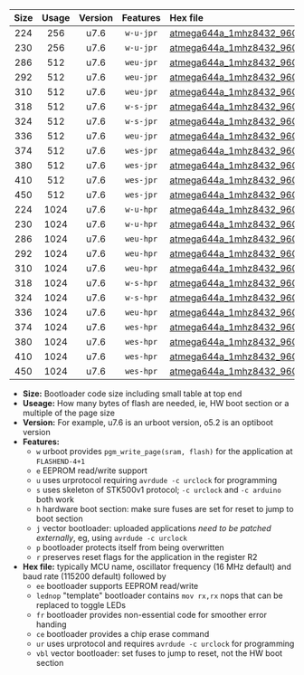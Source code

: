 |Size|Usage|Version|Features|Hex file|
|:-:|:-:|:-:|:-:|:--|
|224|256|u7.6|`w-u-jpr`|[atmega644a_1mhz8432_9600bps_ur_vbl.hex](https://raw.githubusercontent.com/stefanrueger/urboot/main/atmega644a_1mhz8432_9600bps_ur_vbl.hex)|
|230|256|u7.6|`w-u-jpr`|[atmega644a_1mhz8432_9600bps_lednop_ur_vbl.hex](https://raw.githubusercontent.com/stefanrueger/urboot/main/atmega644a_1mhz8432_9600bps_lednop_ur_vbl.hex)|
|286|512|u7.6|`weu-jpr`|[atmega644a_1mhz8432_9600bps_ee_ur_vbl.hex](https://raw.githubusercontent.com/stefanrueger/urboot/main/atmega644a_1mhz8432_9600bps_ee_ur_vbl.hex)|
|292|512|u7.6|`weu-jpr`|[atmega644a_1mhz8432_9600bps_ee_lednop_ur_vbl.hex](https://raw.githubusercontent.com/stefanrueger/urboot/main/atmega644a_1mhz8432_9600bps_ee_lednop_ur_vbl.hex)|
|310|512|u7.6|`weu-jpr`|[atmega644a_1mhz8432_9600bps_ee_lednop_fr_ur_vbl.hex](https://raw.githubusercontent.com/stefanrueger/urboot/main/atmega644a_1mhz8432_9600bps_ee_lednop_fr_ur_vbl.hex)|
|318|512|u7.6|`w-s-jpr`|[atmega644a_1mhz8432_9600bps_vbl.hex](https://raw.githubusercontent.com/stefanrueger/urboot/main/atmega644a_1mhz8432_9600bps_vbl.hex)|
|324|512|u7.6|`w-s-jpr`|[atmega644a_1mhz8432_9600bps_lednop_vbl.hex](https://raw.githubusercontent.com/stefanrueger/urboot/main/atmega644a_1mhz8432_9600bps_lednop_vbl.hex)|
|336|512|u7.6|`weu-jpr`|[atmega644a_1mhz8432_9600bps_ee_lednop_fr_ce_ur_vbl.hex](https://raw.githubusercontent.com/stefanrueger/urboot/main/atmega644a_1mhz8432_9600bps_ee_lednop_fr_ce_ur_vbl.hex)|
|374|512|u7.6|`wes-jpr`|[atmega644a_1mhz8432_9600bps_ee_vbl.hex](https://raw.githubusercontent.com/stefanrueger/urboot/main/atmega644a_1mhz8432_9600bps_ee_vbl.hex)|
|380|512|u7.6|`wes-jpr`|[atmega644a_1mhz8432_9600bps_ee_lednop_vbl.hex](https://raw.githubusercontent.com/stefanrueger/urboot/main/atmega644a_1mhz8432_9600bps_ee_lednop_vbl.hex)|
|410|512|u7.6|`wes-jpr`|[atmega644a_1mhz8432_9600bps_ee_lednop_fr_vbl.hex](https://raw.githubusercontent.com/stefanrueger/urboot/main/atmega644a_1mhz8432_9600bps_ee_lednop_fr_vbl.hex)|
|450|512|u7.6|`wes-jpr`|[atmega644a_1mhz8432_9600bps_ee_lednop_fr_ce_vbl.hex](https://raw.githubusercontent.com/stefanrueger/urboot/main/atmega644a_1mhz8432_9600bps_ee_lednop_fr_ce_vbl.hex)|
|224|1024|u7.6|`w-u-hpr`|[atmega644a_1mhz8432_9600bps_ur.hex](https://raw.githubusercontent.com/stefanrueger/urboot/main/atmega644a_1mhz8432_9600bps_ur.hex)|
|230|1024|u7.6|`w-u-hpr`|[atmega644a_1mhz8432_9600bps_lednop_ur.hex](https://raw.githubusercontent.com/stefanrueger/urboot/main/atmega644a_1mhz8432_9600bps_lednop_ur.hex)|
|286|1024|u7.6|`weu-hpr`|[atmega644a_1mhz8432_9600bps_ee_ur.hex](https://raw.githubusercontent.com/stefanrueger/urboot/main/atmega644a_1mhz8432_9600bps_ee_ur.hex)|
|292|1024|u7.6|`weu-hpr`|[atmega644a_1mhz8432_9600bps_ee_lednop_ur.hex](https://raw.githubusercontent.com/stefanrueger/urboot/main/atmega644a_1mhz8432_9600bps_ee_lednop_ur.hex)|
|310|1024|u7.6|`weu-hpr`|[atmega644a_1mhz8432_9600bps_ee_lednop_fr_ur.hex](https://raw.githubusercontent.com/stefanrueger/urboot/main/atmega644a_1mhz8432_9600bps_ee_lednop_fr_ur.hex)|
|318|1024|u7.6|`w-s-hpr`|[atmega644a_1mhz8432_9600bps.hex](https://raw.githubusercontent.com/stefanrueger/urboot/main/atmega644a_1mhz8432_9600bps.hex)|
|324|1024|u7.6|`w-s-hpr`|[atmega644a_1mhz8432_9600bps_lednop.hex](https://raw.githubusercontent.com/stefanrueger/urboot/main/atmega644a_1mhz8432_9600bps_lednop.hex)|
|336|1024|u7.6|`weu-hpr`|[atmega644a_1mhz8432_9600bps_ee_lednop_fr_ce_ur.hex](https://raw.githubusercontent.com/stefanrueger/urboot/main/atmega644a_1mhz8432_9600bps_ee_lednop_fr_ce_ur.hex)|
|374|1024|u7.6|`wes-hpr`|[atmega644a_1mhz8432_9600bps_ee.hex](https://raw.githubusercontent.com/stefanrueger/urboot/main/atmega644a_1mhz8432_9600bps_ee.hex)|
|380|1024|u7.6|`wes-hpr`|[atmega644a_1mhz8432_9600bps_ee_lednop.hex](https://raw.githubusercontent.com/stefanrueger/urboot/main/atmega644a_1mhz8432_9600bps_ee_lednop.hex)|
|410|1024|u7.6|`wes-hpr`|[atmega644a_1mhz8432_9600bps_ee_lednop_fr.hex](https://raw.githubusercontent.com/stefanrueger/urboot/main/atmega644a_1mhz8432_9600bps_ee_lednop_fr.hex)|
|450|1024|u7.6|`wes-hpr`|[atmega644a_1mhz8432_9600bps_ee_lednop_fr_ce.hex](https://raw.githubusercontent.com/stefanrueger/urboot/main/atmega644a_1mhz8432_9600bps_ee_lednop_fr_ce.hex)|

- **Size:** Bootloader code size including small table at top end
- **Useage:** How many bytes of flash are needed, ie, HW boot section or a multiple of the page size
- **Version:** For example, u7.6 is an urboot version, o5.2 is an optiboot version
- **Features:**
  + `w` urboot provides `pgm_write_page(sram, flash)` for the application at `FLASHEND-4+1`
  + `e` EEPROM read/write support
  + `u` uses urprotocol requiring `avrdude -c urclock` for programming
  + `s` uses skeleton of STK500v1 protocol; `-c urclock` and `-c arduino` both work
  + `h` hardware boot section: make sure fuses are set for reset to jump to boot section
  + `j` vector bootloader: uploaded applications *need to be patched externally*, eg, using `avrdude -c urclock`
  + `p` bootloader protects itself from being overwritten
  + `r` preserves reset flags for the application in the register R2
- **Hex file:** typically MCU name, oscillator frequency (16 MHz default) and baud rate (115200 default) followed by
  + `ee` bootloader supports EEPROM read/write
  + `lednop` "template" bootloader contains `mov rx,rx` nops that can be replaced to toggle LEDs
  + `fr` bootloader provides non-essential code for smoother error handing
  + `ce` bootloader provides a chip erase command
  + `ur` uses urprotocol and requires `avrdude -c urclock` for programming
  + `vbl` vector bootloader: set fuses to jump to reset, not the HW boot section
